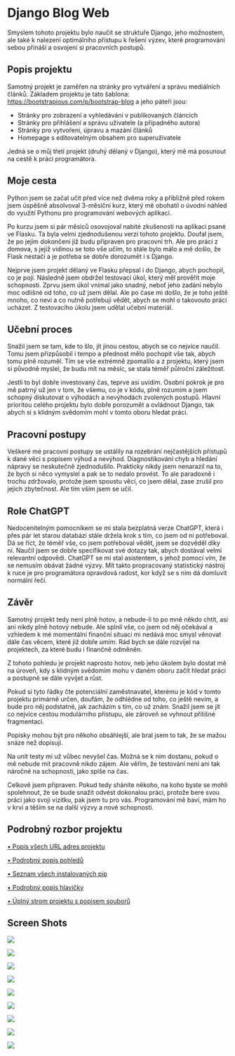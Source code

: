# Django Blog Web

Smyslem tohoto projektu bylo naučit se struktuře Django, jeho možnostem, ale také k nalezení optimálního přístupu k řešení výzev, které programování sebou přináší a osvojení si pracovních postupů.

## Popis projektu

Samotný projekt je zaměřen na stránky pro vytváření a správu mediálních článků. Základem projektu je tato šablona: https://bootstrapious.com/p/bootstrap-blog a jeho páteří jsou:

- Stránky pro zobrazení a vyhledávání v publikovaných článcích
- Stránky pro přihlášení a správu uživatele (a případného autora)
- Stránky pro vytvoření, úpravu a mazání článků
- Homepage s editovatelným obsahem pro superuživatele

Jedná se o můj třetí projekt (druhý dělaný v Django), který mě má posunout na cestě k práci programátora.

## Moje cesta

Python jsem se začal učit před více než dvěma roky a přibližně před rokem jsem úspěšně absolvoval 3-měsíční kurz, který mě obohatil o úvodní náhled do využití Pythonu pro programování webových aplikací.

Po kurzu jsem si pár měsíců osovojoval nabité zkušenosti na aplikaci psané ve Flasku. Ta byla velmi zjednodušenou verzí tohoto projektu. Doufal jsem, že po jejím dokončení již budu připraven pro pracovní trh. Ale pro práci z domova, s jejíž vidinou se toto vše učím, to stále bylo málo a mě došlo, že Flask nestačí a je potřeba se dobře dorozumět i s Django.

Nejprve jsem projekt dělaný ve Flasku přepsal i do Django, abych pochopil, co je pojí. Následně jsem obdržel testovací úkol, který měl prověřit moje schopnosti. Zprvu jsem úkol vnímal jako snadný, neboť jeho zadání nebylo moc odlišné od toho, co už jsem dělal. Ale po čase mi došlo, že je toho ještě mnoho, co neví a co nutně potřebuji vědět, abych se mohl o takovouto práci ucházet. Z testovacího úkolu jsem udělal učební materiál.

## Učební proces

Snažil jsem se tam, kde to šlo, jít jinou cestou, abych se co nejvíce naučil. Tomu jsem přizpůsobil i tempo a přednost mělo pochopit vše tak, abych tomu plně rozuměl. Tím se vše extrémně zpomalilo a z projektu, který jsem si původně myslel, že budu mít na měsíc, se stala téměř půlroční záležitost.

Jestli to byl dobře investovaný čas, teprve asi uvidím. Osobní pokrok je pro mě patrný už jen v tom, že všemu, co je v kódu, plně rozumím a jsem schopný diskutovat o výhodách a nevýhodách zvolených postupů. Hlavní prioritou celého projektu bylo dobře porozumět a ovládnout Django, tak abych si s klidným svědomím mohl v tomto oboru hledat práci.

## Pracovní postupy

Veškeré mé pracovní postupy se ustálily na rozebrání nejčastějších přístupů k dané věci s popisem výhod a nevýhod. Diagnostikování chyb a hledání nápravy se neskutečně zjednodušilo. Prakticky nikdy jsem nenarazil na to, že bych si něco vymyslel a pak se to nedalo provést. To ale paradoxně i trochu zdržovalo, protože jsem spoustu věcí, co jsem dělal, zase zrušil pro jejich zbytečnost. Ale tím vším jsem se učil.

## Role ChatGPT

Nedocenitelným pomocníkem se mi stala bezplatná verze ChatGPT, která i přes pár let starou databázi stále držela krok s tím, co jsem od ní potřeboval. Dá se říct, že téměř vše, co jsem potřeboval vědět, jsem se dozvěděl díky ní. Naučil jsem se dobře specifikovat své dotazy tak, abych dostával velmi relevantní odpovědi. ChatGPT se mi stal asistentem, s jehož pomocí vím, že se nemusím obávat žádné výzvy. Mít takto propracovaný statistický nástroj k ruce je pro programátora opravdová radost, kor když se s ním dá domluvit normální řečí.

## Závěr

Samotný projekt tedy není plně hotov, a nebude-li to po mně někdo chtít, asi ani nikdy plně hotový nebude. Ale splnil vše, co jsem od něj očekával a vzhledem k mé momentální finanční situaci mi nedává moc smysl věnovat dále čas věcem, které již dobře umím. Rád bych se dále rozvíjel na projektech, za které budu i finančně odměněn.

Z tohoto pohledu je projekt naprosto hotov, neb jeho úkolem bylo dostat mě na úroveň, kdy s klidným svědomím mohu v daném oboru začít hledat práci a postupně se dále vyvíjet a růst.

Pokud si tyto řádky čte potenciální zaměstnavatel, kterému je kód v tomto projektu primárně určen, doufám, že odhlédne od toho, co ještě nevím, a bude pro něj podstatné, jak zacházím s tím, co už znám. Snažil jsem se jít co nejvíce cestou modulárního přístupu, ale zároveň se vyhnout přílišné fragmentaci.

Popisky mohou být pro někoho obsáhlejší, ale bral jsem to tak, že se mažou snáze než dopisují. 

Na unit testy mi už vůbec nevyšel čas. Možná se k nim dostanu, pokud o mě nebude mít pracovně nikdo zájem. Ale věřím, že testování není ani tak náročné na schopnosti, jako spíše na čas.

Celkově jsem připraven. Pokud tedy sháníte někoho, na koho byste se mohli spolehnout, že se bude snažit odvést dokonalou práci, protože bere svou práci jako svoji vizitku, pak jsem tu pro vás. Programování mě baví, mám ho v krvi a těším se na další výzvy a nové schopnosti.

## Podrobný rozbor projektu

[• Popis všech URL adres projektu](read_me_data/01_url_list.md)

[• Podrobný popis pohledů](read_me_data/02_view_list.md)

[• Seznam všech instalovaných pip](read_me_data/03_pip_install.md)

[• Podrobný popis hlavičky ](read_me_data/04_header.md)

[• Úplný strom projektu s popisem souborů](read_me_data/05_tree.md)

## Screen Shots

![](read_me_data/screenshots/01_homepage.jpg)

![](read_me_data/screenshots/02-login.jpg)

![](read_me_data/screenshots/03_articles.jpg)

![](read_me_data/screenshots/04_create_overview.jpg)

![](read_me_data/screenshots/05_create_content.jpg)

![](read_me_data/screenshots/06_create_settings.jpg)

![](read_me_data/screenshots/07_user_settings.jpg)

![](read_me_data/screenshots/08_search.jpg)

![](read_me_data/screenshots/09_edit_homepage.jpg)

